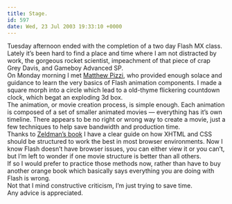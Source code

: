```yaml
---
title: Stage.
id: 597
date: Wed, 23 Jul 2003 19:33:10 +0000
---
```


Tuesday afternoon ended with the completion of a two day Flash MX class.  
 Lately it’s been hard to find a place and time where I am not distracted by work, the gorgeous rocket scientist, impeachment of that piece of crap Grey Davis, and Gameboy Advanced SP.  
 On Monday morning I met [Matthew Pizzi](http://www.amazon.com/exec/obidos/tg/detail/-/0672324016/102-7788144-9003337?v=glance), who provided enough solace and guidance to learn the very basics of Flash animation components. I made a square morph into a circle which lead to a old-thyme flickering countdown clock, which begat an exploding 3d box.  
 The animation, or movie creation process, is simple enough. Each animation is composed of a set of smaller animated movies — everything has it’s own timeline. There appears to be no right or wrong way to create a movie, just a few techniques to help save bandwidth and production time.  
 Thanks to [Zeldman’s book](http://www.amazon.com/exec/obidos/ASIN/0735712018/ref%3Dnosim/airbag-20/102-2879717-8564159) I have a clear guide on how <span class="caps">XHTML</span> and <span class="caps">CSS</span> should be structured to work the best in most browser environments. Now I know Flash doesn’t have browser issues, you can either view it or you can’t, but I’m left to wonder if one movie structure is better than all others.  
 If so I would prefer to practice those methods now, rather than have to buy another orange book which basically says everything you are doing with Flash is wrong.  
 Not that I mind constructive criticism, I’m just trying to save time.  
 Any advice is appreciated.



